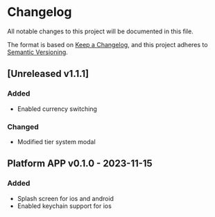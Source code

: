 # Changelog

All notable changes to this project will be documented in this file.

The format is based on [Keep a Changelog](https://keepachangelog.com/en/1.1.0/),
and this project adheres to [Semantic Versioning](https://semver.org/spec/v2.0.0.html).

## \[Unreleased v1.1.1\]

### Added

- Enabled currency switching

### Changed

- Modified tier system modal


## Platform APP v0.1.0 - 2023-11-15

### Added

- Splash screen for ios and android
- Enabled keychain support for ios
